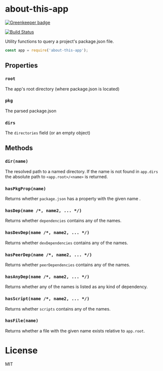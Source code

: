 # about-this-app

[![Greenkeeper badge](https://badges.greenkeeper.io/cellular/about-this-app.svg)](https://greenkeeper.io/)

[![Build Status](https://travis-ci.org/cellular/about-this-app.svg?branch=master)](https://travis-ci.org/cellular/about-this-app)

Utility functions to query a project's package.json file.

```js
const app = require('about-this-app');
````

## Properties

### `root`

The app's root directory (where package.json is located)

### `pkg`
The parsed package.json

### `dirs`
The `directories` field (or an empty object)

## Methods

### `dir(name)`
The resolved path to a named directory. If the name is not found in `app.dirs` the absolute path to `<app.root>/<name>` is returned.

### `hasPkgProp(name)`
Returns whether `package.json` has a property with the given name
.
### `hasDep(name /*, name2, ... */)`
Returns whether `dependencies` contains any of the names.

### `hasDevDep(name /*, name2, ... */)`
Returns whether `devDependencies` contains any of the names.

### `hasPeerDep(name /*, name2, ... */)`
Returns whether `peerDependencies` contains any of the names.

### `hasAnyDep(name /*, name2, ... */)`
Returns whether any of the names is listed as any kind of dependency.

### `hasScript(name /*, name2, ... */)`
Returns whether `scripts` contains any of the names.

### `hasFile(name)`
Returns whether a file with the given name exists relative to `app.root`.

# License

MIT